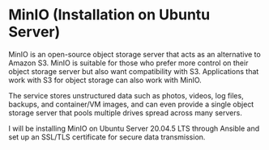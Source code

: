 # MinIO (Installation on Ubuntu Server)

MinIO is an open-source object storage server that acts as an alternative to Amazon S3. MinIO is suitable for those who prefer more control on their object storage server but also want compatibility with S3. Applications that work with S3 for object storage can also work with MinIO.

The service stores unstructured data such as photos, videos, log files, backups, and container/VM images, and can even provide a single object storage server that pools multiple drives spread across many servers.

I will be installing MinIO on Ubuntu Server 20.04.5 LTS through Ansible and set up an SSL/TLS certificate for secure data transmission.
